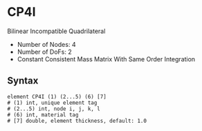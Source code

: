# CP4I

Bilinear Incompatible Quadrilateral

* Number of Nodes: 4
* Number of DoFs: 2
* Constant Consistent Mass Matrix With Same Order Integration

## Syntax

```
element CP4I (1) (2...5) (6) [7]
# (1) int, unique element tag
# (2...5) int, node i, j, k, l
# (6) int, material tag
# [7] double, element thickness, default: 1.0
```

